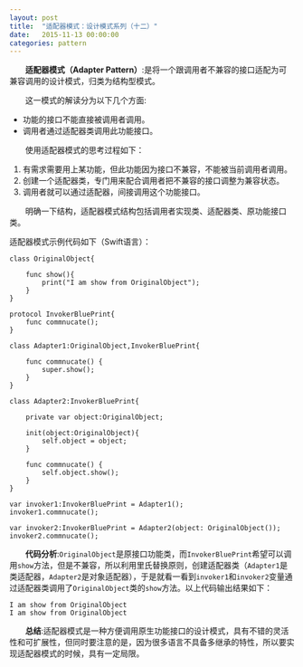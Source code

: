```yaml
---
layout: post
title:  "适配器模式：设计模式系列（十二）"
date:   2015-11-13 00:00:00
categories: pattern
---
```

&emsp;&emsp;**适配器模式（Adapter Pattern）**:是将一个跟调用者不兼容的接口适配为可兼容调用的设计模式，归类为结构型模式。

&emsp;&emsp;这一模式的解读分为以下几个方面:

* 功能的接口不能直接被调用者调用。
* 调用者通过适配器类调用此功能接口。

&emsp;&emsp;使用适配器模式的思考过程如下：

1. 有需求需要用上某功能，但此功能因为接口不兼容，不能被当前调用者调用。
2. 创建一个适配器类，专门用来配合调用者把不兼容的接口调整为兼容状态。
3. 调用者就可以通过适配器，间接调用这个功能接口。

&emsp;&emsp;明确一下结构，适配器模式结构包括调用者实现类、适配器类、原功能接口类。

适配器模式示例代码如下（Swift语言）：

	class OriginalObject{
	    
	    func show(){
	        print("I am show from OriginalObject");
	    }
	}

	protocol InvokerBluePrint{
	    func commnucate();
	}

	class Adapter1:OriginalObject,InvokerBluePrint{
	    
	    func commnucate() {
	        super.show();
	    }
	}

	class Adapter2:InvokerBluePrint{
	    
	    private var object:OriginalObject;
	    
	    init(object:OriginalObject){
	        self.object = object;
	    }
	    
	    func commnucate() {
	        self.object.show();
	    }
	}

	var invoker1:InvokerBluePrint = Adapter1();
	invoker1.commnucate();

	var invoker2:InvokerBluePrint = Adapter2(object: OriginalObject());
	invoker2.commnucate();

&emsp;&emsp;**代码分析**:`OriginalObject`是原接口功能类，而`InvokerBluePrint`希望可以调用`show`方法，但是不兼容，所以利用里氏替换原则，创建适配器类（`Adapter1`是类适配器，`Adapter2`是对象适配器），于是就看一看到`invoker1`和`invoker2`变量通过适配器类调用了`OriginalObject`类的`show`方法。以上代码输出结果如下：

	I am show from OriginalObject
	I am show from OriginalObject

&emsp;&emsp;**总结**:适配器模式是一种方便调用原生功能接口的设计模式，具有不错的灵活性和可扩展性，但同时要注意的是，因为很多语言不具备多继承的特性，所以要实现适配器模式的时候，具有一定局限。